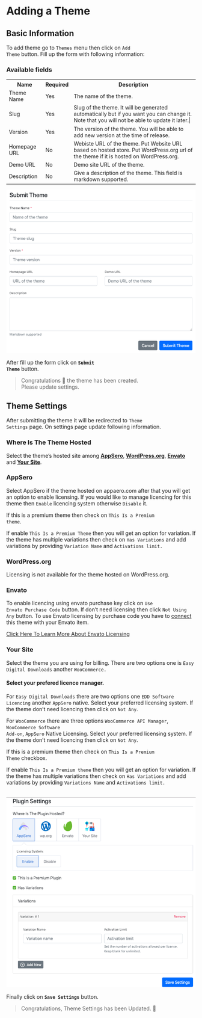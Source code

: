 # Adding a Theme

## Basic Information

To add theme go to <code>Themes</code> menu then click on <code>Add Theme</code> button. Fill up the form with following information:

### Available fields
<table>
    <tr>
        <th>Name</th>
        <th>Required</th>
        <th>Description</th>
    </tr>
    <tr>
        <td> Theme Name </td>
        <td> Yes </td>
        <td> The name of the theme. </td>
    </tr>
    <tr>
        <td> Slug </td>
        <td> Yes </td>
        <td> Slug of the theme. It will be generated automatically but if you want you can change it. Note that you will not be able to update it later.| </td>
    </tr>
    <tr>
        <td>Version</td>
        <td>Yes</td>
        <td>The version of the theme. You will be able to add new version at the time of release.</td>
    </tr>
    <tr>
        <td>Homepage URL</td>
        <td>No</td>
        <td>Webiste URL of the theme. Put Website URL based on hosted store. Put WordPress.org url of the theme if it is hosted on WordPress.org. </td>
    </tr>
    <tr>
        <td>Demo URL</td>
        <td>No</td>
        <td>Demo site URL of the theme.</td>
    </tr>
    <tr>
        <td>Description</td>
        <td>No</td>
        <td> Give a description of the theme. This field is markdown supported. </td>
    </tr>
</table>


![An image](../images/project/theme.png)

After fill up the form click on <code>**Submit Theme**</code> button. 


> Congratulations :tada: the theme has been created. 
<br> Please update settings.


## Theme Settings
After submitting the theme it will be redirected to <code>Theme Settings</code> page. On settings page update following information. 

### Where Is The Theme Hosted
Select the theme’s hosted site among **[AppSero](#appsero)**, **[WordPress.org](#wordpress-org)**, **[Envato](#envato)** and **[Your Site](#your-site)**. 

### AppSero
Select AppSero if the theme hosted on appaero.com after that you will get an option to enable licensing. If you would like to manage licencing for this theme then <code>Enable</code> licencing system otherwise <code>Disable</code> it. 

If this is a premium theme then check on <code>This Is a Premium theme</code>. 

If enable <code>This Is a Premium Theme</code> then you will get an option  for variation. If the theme has multiple variations then check on <code>Has Variations</code> and add variations by providing <code>Variation Name</code> and <code>Activations limit.</code> 

### WordPress.org
Licensing is not available for the theme hosted on WordPress.org.

### Envato
To enable licencing using envato purchase key click on <code>Use Envato Purchase Code</code> button. If don’t need licensing then click <code>Not Using Any</code> button.  To use Envato licensing by purchase code you have to [connect](envato-licensing.md) this theme with your Envato item. 

[Click Here To Learn More About Envato Licensing](envato-licensing.md) 


### Your Site
Select the theme you are using for billing. There are two options one is <code>Easy Digital Downloads</code> another <code>WooCommerce.</code> 

#### Select your prefered licence manager. 
For <code>Easy Digital Downloads</code> there are two options one <code>EDD Software Licencing</code> another <code>AppSero</code> native. Select your preferred licensing system. If the theme don’t need licencing then click on <code>Not Any</code>. 

For <code>WooCommerce</code> there are three options <code>WooCommerce API Manager</code>, <code>WooCommerce Software Add-on</code>, <code>AppSero</code> Native Licensing. Select your preferred licensing system.  If the theme don’t need licencing then click on <code>Not Any</code>. 

If this is a premium theme then check on <code>This Is a Premium Theme</code> checkbox. 

If enable <code>This Is a Premium theme</code> then you will get an option  for variation. If the theme has multiple variations then check on <code>Has Variations</code> and add variations by providing <code>Variations Name</code> and <code>Activations limit.</code> 
<br><br>

![An image](../images/project/settings.png)

Finally click on <code>**Save Settings**</code> button. 

> Congratulations, Theme Settings has been Updated. :slightly_smiling_face:

